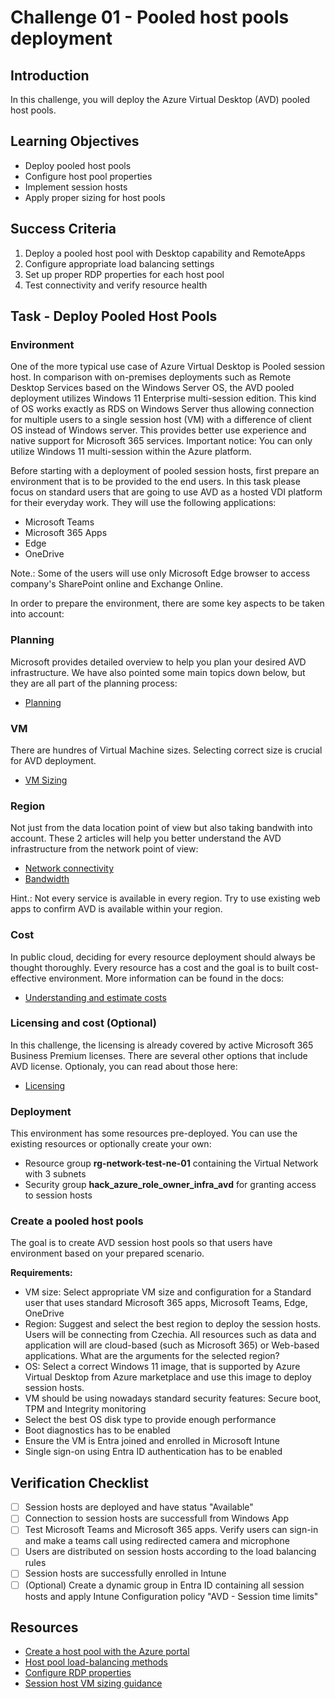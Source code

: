 # Challenge 01 - Pooled host pools deployment

## Introduction

In this challenge, you will deploy the Azure Virtual Desktop (AVD) pooled host pools.

## Learning Objectives

- Deploy pooled host pools
- Configure host pool properties
- Implement session hosts
- Apply proper sizing for host pools

## Success Criteria

1. Deploy a pooled host pool with Desktop capability and RemoteApps
2. Configure appropriate load balancing settings
3. Set up proper RDP properties for each host pool
4. Test connectivity and verify resource health

## Task - Deploy Pooled Host Pools

### Environment

One of the more typical use case of Azure Virtual Desktop is Pooled session host. In comparison with on-premises deployments such as Remote Desktop Services based on the Windows Server OS, the AVD pooled deployment utilizes Windows 11 Enterprise multi-session edition. This kind of OS works exactly as RDS on Windows Server thus allowing connection for multiple users to a single session host (VM) with a difference of client OS instead of Windows server. This provides better use experience and native support for Microsoft 365 services. Important notice: You can only utilize Windows 11 multi-session within the Azure platform.

Before starting with a deployment of pooled session hosts, first prepare an environment that is to be provided to the end users. In this task please focus on standard users that are going to use AVD as a hosted VDI platform for their everyday work. They will use the following applications:

- Microsoft Teams
- Microsoft 365 Apps
- Edge
- OneDrive

Note.: Some of the users will use only Microsoft Edge browser to access company's SharePoint online and Exchange Online.

In order to prepare the environment, there are some key aspects to be taken into account:

### Planning
Microsoft provides detailed overview to help you plan your desired AVD infrastructure. We have also pointed some main topics down below, but they are all part of the planning process:

* [Planning](https://learn.microsoft.com/en-us/azure/virtual-desktop/organization-internal-external-commercial-purposes-recommendations)

### VM
There are hundres of Virtual Machine sizes. Selecting correct size is crucial for AVD deployment.

* [VM Sizing](https://learn.microsoft.com/en-us/windows-server/remote/remote-desktop-services/virtual-machine-recs?context=%2Fazure%2Fvirtual-desktop%2Fcontext%2Fcontext)

### Region
Not just from the data location point of view but also taking bandwith into account. These 2 articles will help you better understand the AVD infrastructure from the network point of view:

* [Network connectivity](https://learn.microsoft.com/en-us/azure/virtual-desktop/network-connectivity)
* [Bandwidth](https://learn.microsoft.com/en-us/azure/virtual-desktop/rdp-bandwidth)

Hint.: Not every service is available in every region. Try to use existing web apps to confirm AVD is available within your region.

### Cost
In public cloud, deciding for every resource deployment should always be thought thoroughly. Every resource has a cost and the goal is to built cost-effective environment. More information can be found in the docs:

* [Understanding and estimate costs](https://learn.microsoft.com/en-us/azure/virtual-desktop/understand-estimate-costs)

### Licensing and cost (Optional)
In this challenge, the licensing is already covered by active Microsoft 365 Business Premium licenses. There are several other options that include AVD license. Optionaly, you can read about those here:

* [Licensing](https://learn.microsoft.com/en-us/azure/virtual-desktop/licensing)

### Deployment

This environment has some resources pre-deployed. You can use the existing resources or optionally create your own:

- Resource group **rg-network-test-ne-01** containing the Virtual Network with 3 subnets
- Security group **hack_azure_role_owner_infra_avd** for granting access to session hosts

### Create a pooled host pools
The goal is to create AVD session host pools so that users have environment based on your prepared scenario.

**Requirements:**
- VM size: Select appropriate VM size and configuration for a Standard user that uses standard Microsoft 365 apps, Microsoft Teams, Edge, OneDrive
- Region: Suggest and select the best region to deploy the session hosts. Users will be connecting from Czechia. All resources such as data and application will are cloud-based (such as Microsoft 365) or Web-based applications. What are the arguments for the selected region?
- OS: Select a correct Windows 11 image, that is supported by Azure Virtual Desktop from Azure marketplace and use this image to deploy session hosts.
- VM should be using nowadays standard security features: Secure boot, TPM and Integrity monitoring
- Select the best OS disk type to provide enough performance
- Boot diagnostics has to be enabled
- Ensure the VM is Entra joined and enrolled in Microsoft Intune
- Single sign-on using Entra ID authentication has to be enabled

## Verification Checklist

- [ ] Session hosts are deployed and have status "Available"
- [ ] Connection to session hosts are successfull from Windows App
- [ ] Test Microsoft Teams and Microsoft 365 apps. Verify users can sign-in and make a teams call using redirected camera and microphone
- [ ] Users are distributed on session hosts according to the load balancing rules
- [ ] Session hosts are successfully enrolled in Intune
- [ ] (Optional) Create a dynamic group in Entra ID containing all session hosts and apply Intune Configuration policy "AVD - Session time limits"

## Resources

* [Create a host pool with the Azure portal](https://learn.microsoft.com/en-us/azure/virtual-desktop/create-host-pools-azure-marketplace)
* [Host pool load-balancing methods](https://learn.microsoft.com/en-us/azure/virtual-desktop/host-pool-load-balancing)
* [Configure RDP properties](https://learn.microsoft.com/en-us/azure/virtual-desktop/customize-rdp-properties)
* [Session host VM sizing guidance](https://learn.microsoft.com/en-us/windows-server/remote/remote-desktop-services/virtual-machine-recs?context=%2Fazure%2Fvirtual-desktop%2Fcontext%2Fcontext)
